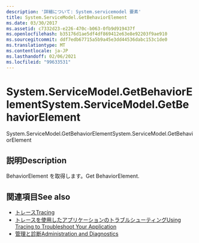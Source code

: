 ```yaml
---
description: '詳細について: System.servicemodel 要素'
title: System.ServiceModel.GetBehaviorElement
ms.date: 03/30/2017
ms.assetid: c7332d23-e226-470c-b063-0fb9d919437f
ms.openlocfilehash: b35176d1ae5df4df869412e63e8e92203f9ae910
ms.sourcegitcommit: ddf7edb67715a5b9a45e3dd44536dabc153c1de0
ms.translationtype: MT
ms.contentlocale: ja-JP
ms.lasthandoff: 02/06/2021
ms.locfileid: "99633531"
---
```

# <a name="systemservicemodelgetbehaviorelement"></a><span data-ttu-id="41527-103">System.ServiceModel.GetBehaviorElement</span><span class="sxs-lookup"><span data-stu-id="41527-103">System.ServiceModel.GetBehaviorElement</span></span>

<span data-ttu-id="41527-104">System.ServiceModel.GetBehaviorElement</span><span class="sxs-lookup"><span data-stu-id="41527-104">System.ServiceModel.GetBehaviorElement</span></span>  
  
## <a name="description"></a><span data-ttu-id="41527-105">説明</span><span class="sxs-lookup"><span data-stu-id="41527-105">Description</span></span>  

 <span data-ttu-id="41527-106">BehaviorElement を取得します。</span><span class="sxs-lookup"><span data-stu-id="41527-106">Get BehaviorElement.</span></span>  
  
## <a name="see-also"></a><span data-ttu-id="41527-107">関連項目</span><span class="sxs-lookup"><span data-stu-id="41527-107">See also</span></span>

- [<span data-ttu-id="41527-108">トレース</span><span class="sxs-lookup"><span data-stu-id="41527-108">Tracing</span></span>](index.md)
- [<span data-ttu-id="41527-109">トレースを使用したアプリケーションのトラブルシューティング</span><span class="sxs-lookup"><span data-stu-id="41527-109">Using Tracing to Troubleshoot Your Application</span></span>](using-tracing-to-troubleshoot-your-application.md)
- [<span data-ttu-id="41527-110">管理と診断</span><span class="sxs-lookup"><span data-stu-id="41527-110">Administration and Diagnostics</span></span>](../index.md)
